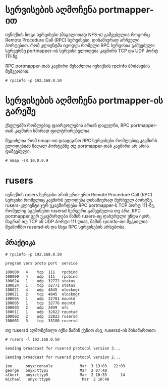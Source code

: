 # სერვისების აღმოჩენა portmapper-ით

იუნიქსის ზოგი სერვისები (მაგალითად NFS-ი) გაშვებულია როგორც Remote Procedure Call (RPC) სერვისები, დინამიურად არჩეული პორტებით. რომ კლიენტმა იცოდეს რომელი RPC სერვისია გაშვებული სერვერზე portmapper-ის სერვისი ელოდება კავშირს TCP და UDP პორტ 111-ზე.

RPC portmapper-თან კავშირი შესაძლოა იუნიქსის rpcinfo ბრძანების მეშვეობით.

```
# rpcinfo -p 192.168.0.50
```

# სერვისების აღმოჩენა portmapper-ის გარეშე

ქსელებში რომლებიც ფაირვოლების არიან დაცულნი, RPC portmapper-თან კავშირი ხშირად ფილტრირებულია.

შეგიძლია რომ nmap-ით დაადგინო RPC სერვისები რომლებიც კავშირს ელოდებიან მაღალ პორტებზე თუ portmapper-თან კავშირი არ არის დაშვებული.

```
# nmap -sR 10.0.0.9
```

# rusers

იუნიქსის rusers სერვისი არის ერთ-ერთ Remote Procedure Call (RPC) სერვისი რომელიც კავშირს ელოდება დინამიურად შერჩეულ პორტზე. rusers-კლიენტი ჯერ უკავშირდება RPC portmapper-ს TCP პორტ 111-ზე, რომელიც აგებინებთ rusersd სერვერი გაშვებულია თუ არა.
RPC portmapper ვერ უკავშირდები მაშინ rusers-იც დახურული უნდა იყოს, მაგრამ თუ TCP ან UDP პორტი 111 ღიაა, მაშინ rpcinfo-თი შეგიძლია შეამოწმო rusersd-ის და სხვა RPC სერვისების არსებობა.

## პრაქტიკა

```
# rpcinfo -p 192.168.0.50

program vers proto port  service 

100000   4    tcp  111   rpcbind 
100000   4    udp  111   rpcbind 
100024   1    udp  32772 status 
100024   1    tcp  32771 status 
100021   4    udp  4045  nlockmgr 
100021   2    tcp  4045  nlockmgr 
100005   1    udp  32781 mountd 
100005   1    tcp  32776 mountd 
100003   2    udp  2049  nfs 
100011   1    udp  32822 rquotad 
100002   2    udp  32823 rusersd 
100002   3    tcp  33180 rusersd
```

თუ rusersd აღმოჩენილი იქნა მაშინ ქენით ასე, rusersd-ის მისამართით:

```
# rusers -l 192.168.0.50

Sending broadcast for rusersd protocol version 3...

Sending broadcast for rusersd protocol version 2...

joe      onyx:console            Mar  3 13:03   22:03
george   onyx:ttyp1              Mar  2 07:40
albert   onyx:ttyp5              Mar  2 10:35      14
michael   onyx:ttyp6              Mar  2 10:48
```
